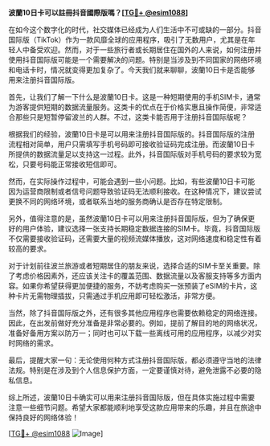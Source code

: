 **波蘭10日卡可以註冊抖音國際版嗎？[[TG💪+ @esim1088](https://t.me/s/esim1088)]**

在如今这个数字化的时代，社交媒体已经成为人们生活中不可或缺的一部分。抖音国际版（TikTok）作为一款风靡全球的应用程序，吸引了无数用户，尤其是在年轻人中备受欢迎。然而，对于一些旅行者或长期居住在国外的人来说，如何注册并使用抖音国际版可能是一个需要解决的问题。特别是当涉及到不同国家的网络环境和电话卡时，情况就变得更加复杂了。今天我们就来聊聊，波蘭10日卡是否能够用来注册抖音国际版。

首先，让我们了解一下什么是波蘭10日卡。这是一种短期使用的手机SIM卡，通常为游客提供短期的数据流量服务。这类卡的优点在于价格实惠且操作简便，非常适合那些只是短暂停留波兰的人群。不过，这类卡能否用于注册抖音国际版呢？

根据我们的经验，波蘭10日卡是可以用来注册抖音国际版的。抖音国际版的注册流程相对简单，用户只需填写手机号码即可接收验证码完成注册。而波蘭10日卡所提供的数据流量足以支持这一过程。此外，抖音国际版对手机号码的要求较为宽松，只要号码能正常接收短信即可。

然而，在实际操作过程中，可能会遇到一些小问题。比如，有些波蘭10日卡可能因为运营商限制或者信号问题导致验证码无法顺利接收。在这种情况下，建议尝试更换不同的网络环境，或者联系当地的服务商确认是否存在特定限制。

另外，值得注意的是，虽然波蘭10日卡可以用来注册抖音国际版，但为了确保更好的用户体验，建议选择一张支持长期稳定数据连接的SIM卡。毕竟，抖音国际版不仅需要接收验证码，还需要大量的视频流媒体播放，这对网络速度和稳定性有着较高的要求。

对于计划前往波兰旅游或者短期居住的朋友来说，选择合适的SIM卡至关重要。除了考虑价格因素外，还应该关注卡的覆盖范围、数据流量以及客服支持等多方面内容。如果你希望获得更加便捷的服务，不妨考虑购买一张预装了eSIM的卡片，这种卡片无需物理插拔，只需通过手机应用即可轻松激活，非常方便。

当然，除了抖音国际版之外，还有很多其他应用程序也需要依赖稳定的网络连接。因此，在出发前做好充分准备是非常必要的。例如，提前了解目的地的网络状况，准备好备用方案以防万一；同时也可以下载一些离线可用的应用程序，以减少对实时网络的需求。

最后，提醒大家一句：无论使用何种方式注册抖音国际版，都必须遵守当地的法律法规。特别是在涉及到个人信息保护方面，一定要谨慎对待，避免泄露不必要的隐私信息。

综上所述，波蘭10日卡确实可以用来注册抖音国际版，但在具体实施过程中需要注意一些细节问题。希望大家都能顺利地享受这款应用带来的乐趣，并且在旅途中保持良好的网络体验！

[[TG💪+ @esim1088](https://t.me/s/esim1088) ![Image](https://i.postimg.cc/4NQfJmqS/Snipaste-2025-05-13-00-14-12.png)]